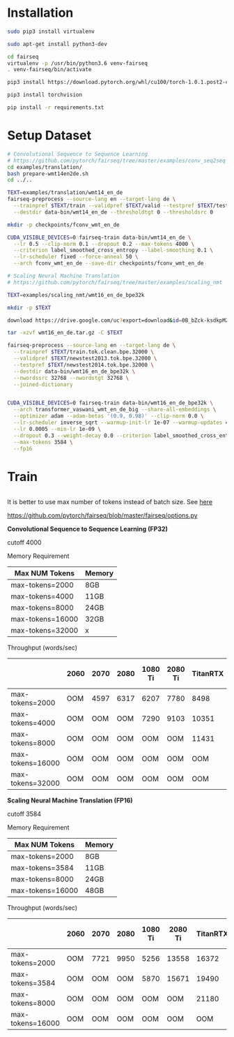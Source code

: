 Installation
===

```bash
sudo pip3 install virtualenv

sudo apt-get install python3-dev

cd fairseq
virtualenv -p /usr/bin/python3.6 venv-fairseq
. venv-fairseq/bin/activate

pip3 install https://download.pytorch.org/whl/cu100/torch-1.0.1.post2-cp36-cp36m-linux_x86_64.whl

pip3 install torchvision

pip install -r requirements.txt

```


Setup Dataset
===


```bash
# Convolutional Sequence to Sequence Learning
# https://github.com/pytorch/fairseq/tree/master/examples/conv_seq2seq
cd examples/translation/
bash prepare-wmt14en2de.sh
cd ../..

TEXT=examples/translation/wmt14_en_de
fairseq-preprocess --source-lang en --target-lang de \
  --trainpref $TEXT/train --validpref $TEXT/valid --testpref $TEXT/test \
  --destdir data-bin/wmt14_en_de --thresholdtgt 0 --thresholdsrc 0

mkdir -p checkpoints/fconv_wmt_en_de

CUDA_VISIBLE_DEVICES=0 fairseq-train data-bin/wmt14_en_de \
  --lr 0.5 --clip-norm 0.1 --dropout 0.2 --max-tokens 4000 \
  --criterion label_smoothed_cross_entropy --label-smoothing 0.1 \
  --lr-scheduler fixed --force-anneal 50 \
  --arch fconv_wmt_en_de --save-dir checkpoints/fconv_wmt_en_de

```

```bash
# Scaling Neural Machine Translation
# https://github.com/pytorch/fairseq/tree/master/examples/scaling_nmt

TEXT=examples/scaling_nmt/wmt16_en_de_bpe32k

mkdir -p $TEXT

download https://drive.google.com/uc?export=download&id=0B_bZck-ksdkpM25jRUN2X2UxMm8

tar -xzvf wmt16_en_de.tar.gz -C $TEXT

fairseq-preprocess --source-lang en --target-lang de \
  --trainpref $TEXT/train.tok.clean.bpe.32000 \
  --validpref $TEXT/newstest2013.tok.bpe.32000 \
  --testpref $TEXT/newstest2014.tok.bpe.32000 \
  --destdir data-bin/wmt16_en_de_bpe32k \
  --nwordssrc 32768 --nwordstgt 32768 \
  --joined-dictionary


CUDA_VISIBLE_DEVICES=0 fairseq-train data-bin/wmt16_en_de_bpe32k \
  --arch transformer_vaswani_wmt_en_de_big --share-all-embeddings \
  --optimizer adam --adam-betas '(0.9, 0.98)' --clip-norm 0.0 \
  --lr-scheduler inverse_sqrt --warmup-init-lr 1e-07 --warmup-updates 4000 \
  --lr 0.0005 --min-lr 1e-09 \
  --dropout 0.3 --weight-decay 0.0 --criterion label_smoothed_cross_entropy --label-smoothing 0.1 \
  --max-tokens 3584 \
  --fp16
```


Train
===


```bash


```

It is better to use max number of tokens instead of batch size. See [here](https://github.com/pytorch/fairseq/issues/143)

https://github.com/pytorch/fairseq/blob/master/fairseq/options.py


**Convolutional Sequence to Sequence Learning (FP32)**

cutoff 4000

Memory Requirement

| Max NUM Tokens | Memory  |
|---|---|
| max-tokens=2000 | 8GB |
| max-tokens=4000 | 11GB |
| max-tokens=8000 | 24GB |
| max-tokens=16000 | 32GB |
| max-tokens=32000 | x |

Throughput (words/sec) 

|   | 2060  | 2070  | 2080  |  1080 Ti | 2080 Ti | TitanRTX | Quadro RTX 6000 | V100 | Quadro RTX 8000 |
|---|---|---|---|---|---|---|---|---|---|
| max-tokens=2000  | OOM | 4597 | 6317 | 6207 | 7780 | 8498 | 7407 |  | 7507 |
| max-tokens=4000  | OOM | OOM | OOM | 7290 | 9103 | 10351 | 10157 |  | 10307 |
| max-tokens=8000  | OOM | OOM | OOM | OOM | OOM | 11431 | 11073 | 11218 | 10857 |
| max-tokens=16000  | OOM | OOM | OOM | OOM | OOM | OOM | OOM | 11515 | 11014 |
| max-tokens=32000 | OOM | OOM | OOM | OOM | OOM | OOM | OOM |  | OOM |


**Scaling Neural Machine Translation (FP16)**

cutoff 3584

Memory Requirement

| Max NUM Tokens | Memory  |
|---|---|
| max-tokens=2000 | 8GB |
| max-tokens=3584 | 11GB |
| max-tokens=8000 | 24GB |
| max-tokens=16000 | 48GB | 

Throughput (words/sec) 

|   | 2060  | 2070  | 2080  |  1080 Ti | 2080 Ti | TitanRTX | Quadro RTX 6000 | V100 | Quadro RTX 8000 |
|---|---|---|---|---|---|---|---|---|---|
| max-tokens=2000  | OOM | 7721 | 9950 | 5256 | 13558 | 16372 | 16200 |  | 16099 |
| max-tokens=3584  | OOM | OOM | OOM | 5870 | 15671 | 19490 | 19596 |  | 19740 |
| max-tokens=8000  | OOM | OOM | OOM | OOM | OOM | 21180 | 20500 |  | 20539  |
| max-tokens=16000 | OOM | OOM | OOM | OOM | OOM | OOM | OOM | 21769 | 22450 |
